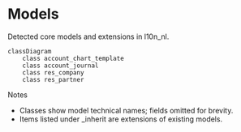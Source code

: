# Models

Detected core models and extensions in l10n_nl.

```mermaid
classDiagram
    class account_chart_template
    class account_journal
    class res_company
    class res_partner
```

Notes
- Classes show model technical names; fields omitted for brevity.
- Items listed under _inherit are extensions of existing models.
